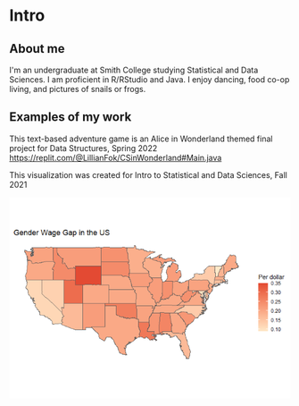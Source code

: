 Intro
================

## About me

I'm an undergraduate at Smith College studying Statistical and Data Sciences. I am proficient in R/RStudio and Java. 
I enjoy dancing, food co-op living, and pictures of snails or frogs.

## Examples of my work

This text-based adventure game is an Alice in Wonderland themed final project for Data Structures, Spring 2022 
https://replit.com/@LillianFok/CSinWonderland#Main.java 

This visualization was created for Intro to Statistical and Data Sciences, Fall 2021

![](map.png)<!-- -->

